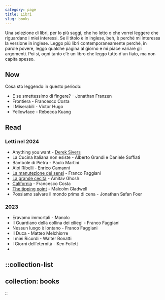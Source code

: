 ```yaml
---
category: page
title: Libri
slug: books
---
```

Una selezione di libri, per lo più saggi, che ho letto o che vorrei leggere che riguardano i miei interessi. Se il titolo è in inglese, beh, è perchè mi interessa la versione in inglese. Leggo più libri contemporaneamente perchè, in parole povere, leggo qualche pagina al giorno e mi piace variare gli argomenti. Poi sì, ogni tanto c'è un libro che leggo tutto d'un fiato, ma non capita spesso.

## Now

Cosa sto leggendo in questo periodo:

- E se smettessimo di fingere? - Jonathan Franzen
- Frontiera - Francesco Costa
- I Miserabili - Victor Hugo
- Yellowface - Rebecca Kuang

## Read 

### Letti nel 2024 

- Anything you want - [Derek Sivers](https://sive.rs/)
- La Cucina Italiana non esiste - Alberto Grandi e Daniele Soffiati
- Bambole di Pietra - Paolo Martini
- Alpi Ribelli - Enrico Camanni
- [La manutezione dei sensi](https://amzn.to/3Uv5gye) - Franco Faggiani
- [La grande cecità](https://amzn.to/3RQT08s) - Amitav Ghosh
- [California](https://amzn.to/3HkCmt6) - Francesco Costa
- [The tipping point](https://amzn.to/3O2yz7w) - Malcolm Gladwell
- Possiamo salvare il mondo prima di cena - Jonathan Safan Foer

###  2023

- Eravamo immortali - Manolo
- Il Guardiano della collina dei ciliegi - Franco Faggiani
- Nessun luogo è lontano - Franco Faggiani
- Il Duca - Matteo Melchiorre
- I miei Ricordi - Walter Bonatti
- I Giorni dell'eternità - Ken Follett
- 

::collection-list
---
collection: books
---
::